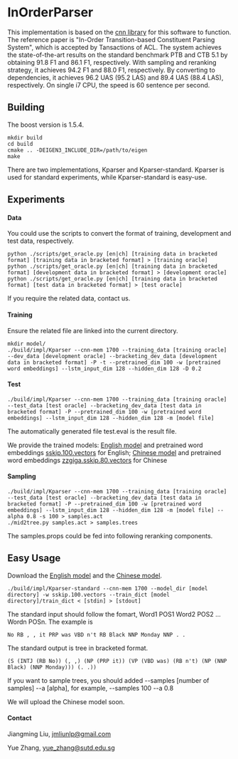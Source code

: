 # InOrderParser

This implementation is based on the [cnn library](https://github.com/clab/cnn-v1) for this software to function. The reference paper is "In-Order Transition-based Constituent Parsing System", which is accepted by Tansactions of ACL.  The system achieves the state-of-the-art results on the standard benchmark PTB and CTB 5.1 by obtaining 91.8 F1 and 86.1 F1, respectively. With sampling and reranking strategy, it achieves 94.2 F1 and 88.0 F1, respectively. By converting to dependencies, it achieves 96.2 UAS (95.2 LAS) and 89.4 UAS (88.4 LAS), respectively. On single i7 CPU, the speed is 60 sentence per second. 

## Building
The boost version is 1.5.4.

    mkdir build
    cd build
    cmake .. -DEIGEN3_INCLUDE_DIR=/path/to/eigen
    make

There are two implementations, Kparser and Kparser-standard. Kparser is used for standard experiments, while Kparser-standard is easy-use.

## Experiments

#### Data

You could use the scripts to convert the format of training, development and test data, respectively.

    python ./scripts/get_oracle.py [en|ch] [training data in bracketed format] [training data in bracketed format] > [training oracle]
    python ./scripts/get_oracle.py [en|ch] [training data in bracketed format] [development data in bracketed format] > [development oracle]   
    python ./scripts/get_oracle.py [en|ch] [training data in bracketed format] [test data in bracketed format] > [test oracle]

If you require the related data, contact us.

#### Training

Ensure the related file are linked into the current directory.

    mkdir model/
    ./build/impl/Kparser --cnn-mem 1700 --training_data [training oracle] --dev_data [development oracle] --bracketing_dev_data [development data in bracketed format] -P -t --pretrained_dim 100 -w [pretrained word embeddings] --lstm_input_dim 128 --hidden_dim 128 -D 0.2

#### Test
    
    ./build/impl/Kparser --cnn-mem 1700 --training_data [training oracle] --test_data [test oracle] --bracketing_dev_data [test data in bracketed format] -P --pretrained_dim 100 -w [pretrained word embeddings] --lstm_input_dim 128 --hidden_dim 128 -m [model file]

The automatically generated file test.eval is the result file.

We provide the trained models: [English model](https://drive.google.com/file/d/0B1VhP65vISjoWmNjN0pfTmh5Vnc/view?usp=sharing) and pretrained word embeddings [sskip.100.vectors](https://drive.google.com/open?id=0B1VhP65vISjoZ3ppTnR3YXRMd1E) for English; [Chinese model](https://drive.google.com/open?id=0B1VhP65vISjoVjZKT2U1amFXVGc) and pretrained word embeddings [zzgiga.sskip.80.vectors](https://drive.google.com/open?id=0B1VhP65vISjoeGJsX2syOGhLWnc) for Chinese

#### Sampling

    ./build/impl/Kparser --cnn-mem 1700 --training_data [training oracle] --test_data [test oracle] --bracketing_dev_data [test data in bracketed format] -P --pretrained_dim 100 -w [pretrained word embeddings] --lstm_input_dim 128 --hidden_dim 128 -m [model file] --alpha 0.8 -s 100 > samples.act
    ./mid2tree.py samples.act > samples.trees

The samples.props could be fed into following reranking components. 

## Easy Usage

Download the [English model](https://drive.google.com/open?id=0B1VhP65vISjoSXRHelVnSVNYSjA) and the [Chinese model](https://drive.google.com/open?id=0B1VhP65vISjodDM2NW9vRFdOQmM).

    ./build/impl/Kparser-standard --cnn-mem 1700 --model_dir [model directory] -w sskip.100.vectors --train_dict [model directory]/train_dict < [stdin] > [stdout]

The standard input should follow the fomart, Word1 POS1 Word2 POS2 ... Wordn POSn. The example is

    No RB , , it PRP was VBD n't RB Black NNP Monday NNP . .

The standard output is tree in bracketed format.

    (S (INTJ (RB No)) (, ,) (NP (PRP it)) (VP (VBD was) (RB n't) (NP (NNP Black) (NNP Monday))) (. .)) 

If you want to sample trees, you should added --samples [number of samples] --a [alpha], for example, --samples 100 --a 0.8

We will upload the Chinese model soon.

#### Contact

Jiangming Liu, jmliunlp@gmail.com

Yue Zhang, yue_zhang@sutd.edu.sg
